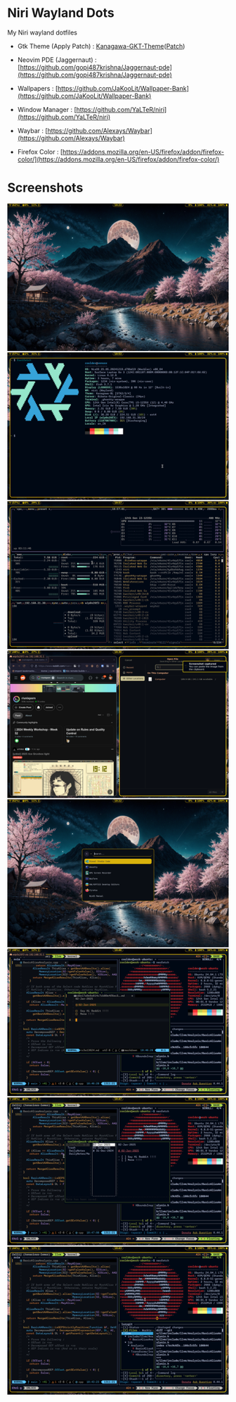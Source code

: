# Niri Wayland Dots

My Niri wayland dotfiles

- Gtk Theme (Apply Patch) : [Kanagawa-GKT-Theme](https://github.com/Fausto-Korpsvart/Kanagawa-GKT-Theme)([Patch](https://github.com/gopi487krishna/Kanagawa-GKT-Theme/commit/b1d3f25325200fd8267167eaacf1d6df596ca44d.patch))

- Neovim PDE (Jaggernaut) : [https://github.com/gopi487krishna/Jaggernaut-pde](https://github.com/gopi487krishna/Jaggernaut-pde)

- Wallpapers : [https://github.com/JaKooLit/Wallpaper-Bank](https://github.com/JaKooLit/Wallpaper-Bank)

- Window Manager : [https://github.com/YaLTeR/niri](https://github.com/YaLTeR/niri)

- Waybar : [https://github.com/Alexays/Waybar](https://github.com/Alexays/Waybar)

- Firefox Color : [https://addons.mozilla.org/en-US/firefox/addon/firefox-color/](https://addons.mozilla.org/en-US/firefox/addon/firefox-color/)

# Screenshots

![](screenshots/mainscreen.png)
![](screenshots/fastfetch.png)
![](screenshots/btop.png)
![](screenshots/gtk.png)
![](screenshots/rofi.png)
![](screenshots/workflow.png)
![](screenshots/workflow2.png)
![](screenshots/zellij.png)



